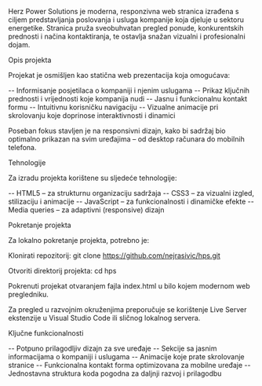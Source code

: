 Herz Power Solutions je moderna, responzivna web stranica izrađena s ciljem predstavljanja poslovanja i usluga kompanije koja djeluje u sektoru energetike. Stranica pruža sveobuhvatan pregled ponude, konkurentskih prednosti i načina kontaktiranja, te ostavlja snažan vizualni i profesionalni dojam.

Opis projekta

Projekat je osmišljen kao statična web prezentacija koja omogućava:

-- Informisanje posjetilaca o kompaniji i njenim uslugama
-- Prikaz ključnih prednosti i vrijednosti koje kompanija nudi
-- Jasnu i funkcionalnu kontakt formu
-- Intuitivnu korisničku navigaciju
-- Vizualne animacije pri skrolovanju koje doprinose interaktivnosti i dinamici

Poseban fokus stavljen je na responsivni dizajn, kako bi sadržaj bio optimalno prikazan na svim uređajima – od desktop računara do mobilnih telefona.

Tehnologije


Za izradu projekta korištene su sljedeće tehnologije:

-- HTML5 – za strukturnu organizaciju sadržaja
-- CSS3 – za vizualni izgled, stilizaciju i animacije
-- JavaScript – za funkcionalnosti i dinamičke efekte
-- Media queries – za adaptivni (responsive) dizajn


Pokretanje projekta

Za lokalno pokretanje projekta, potrebno je:

Klonirati repozitorij:
  git clone https://github.com/nejrasivic/hps.git

Otvoriti direktorij projekta:
  cd hps

Pokrenuti projekat otvaranjem fajla index.html u bilo kojem modernom web pregledniku.

Za pregled u razvojnim okruženjima preporučuje se korištenje Live Server ekstenzije u Visual Studio Code ili sličnog lokalnog servera.

Ključne funkcionalnosti

-- Potpuno prilagodljiv dizajn za sve uređaje
-- Sekcije sa jasnim informacijama o kompaniji i uslugama
-- Animacije koje prate skrolovanje stranice
-- Funkcionalna kontakt forma optimizovana za mobilne uređaje
-- Jednostavna struktura koda pogodna za daljnji razvoj i prilagodbu
